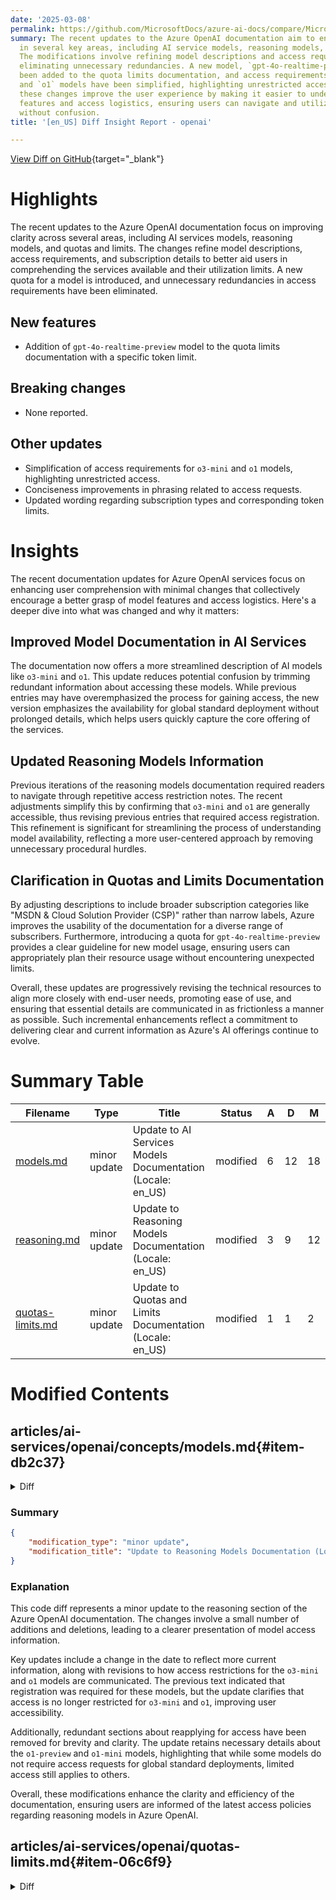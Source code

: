 ```yaml
---
date: '2025-03-08'
permalink: https://github.com/MicrosoftDocs/azure-ai-docs/compare/MicrosoftDocs:4d90f76...MicrosoftDocs:c05f6ab
summary: The recent updates to the Azure OpenAI documentation aim to enhance clarity
  in several key areas, including AI service models, reasoning models, and quota limits.
  The modifications involve refining model descriptions and access requirements while
  eliminating unnecessary redundancies. A new model, `gpt-4o-realtime-preview`, has
  been added to the quota limits documentation, and access requirements for `o3-mini`
  and `o1` models have been simplified, highlighting unrestricted access. Overall,
  these changes improve the user experience by making it easier to understand model
  features and access logistics, ensuring users can navigate and utilize the services
  without confusion.
title: '[en_US] Diff Insight Report - openai'

---
```


[View Diff on GitHub](https://github.com/MicrosoftDocs/azure-ai-docs/compare/MicrosoftDocs:4d90f76...MicrosoftDocs:c05f6ab){target="_blank"}

# Highlights

The recent updates to the Azure OpenAI documentation focus on improving clarity across several areas, including AI services models, reasoning models, and quotas and limits. The changes refine model descriptions, access requirements, and subscription details to better aid users in comprehending the services available and their utilization limits. A new quota for a model is introduced, and unnecessary redundancies in access requirements have been eliminated.

## New features
- Addition of `gpt-4o-realtime-preview` model to the quota limits documentation with a specific token limit.
  
## Breaking changes
- None reported.

## Other updates
- Simplification of access requirements for `o3-mini` and `o1` models, highlighting unrestricted access.
- Conciseness improvements in phrasing related to access requests.
- Updated wording regarding subscription types and corresponding token limits.

# Insights

The recent documentation updates for Azure OpenAI services focus on enhancing user comprehension with minimal changes that collectively encourage a better grasp of model features and access logistics. Here's a deeper dive into what was changed and why it matters:

## Improved Model Documentation in AI Services

The documentation now offers a more streamlined description of AI models like `o3-mini` and `o1`. This update reduces potential confusion by trimming redundant information about accessing these models. While previous entries may have overemphasized the process for gaining access, the new version emphasizes the availability for global standard deployment without prolonged details, which helps users quickly capture the core offering of the services.

## Updated Reasoning Models Information

Previous iterations of the reasoning models documentation required readers to navigate through repetitive access restriction notes. The recent adjustments simplify this by confirming that `o3-mini` and `o1` are generally accessible, thus revising previous entries that required access registration. This refinement is significant for streamlining the process of understanding model availability, reflecting a more user-centered approach by removing unnecessary procedural hurdles.

## Clarification in Quotas and Limits Documentation

By adjusting descriptions to include broader subscription categories like "MSDN & Cloud Solution Provider (CSP)" rather than narrow labels, Azure improves the usability of the documentation for a diverse range of subscribers. Furthermore, introducing a quota for `gpt-4o-realtime-preview` provides a clear guideline for new model usage, ensuring users can appropriately plan their resource usage without encountering unexpected limits.

Overall, these updates are progressively revising the technical resources to align more closely with end-user needs, promoting ease of use, and ensuring that essential details are communicated in as frictionless a manner as possible. Such incremental enhancements reflect a commitment to delivering clear and current information as Azure's AI offerings continue to evolve.

# Summary Table
|  Filename  | Type |    Title    | Status | A  | D  | M  |
|------------|------|-------------|--------|----|----|----|
| [models.md](#item-db2c37) | minor update | Update to AI Services Models Documentation (Locale: en_US) | modified | 6 | 12 | 18 | 
| [reasoning.md](#item-a54b2f) | minor update | Update to Reasoning Models Documentation (Locale: en_US) | modified | 3 | 9 | 12 | 
| [quotas-limits.md](#item-06c6f9) | minor update | Update to Quotas and Limits Documentation (Locale: en_US) | modified | 1 | 1 | 2 | 


# Modified Contents
## articles/ai-services/openai/concepts/models.md{#item-db2c37}

<details>
<summary>Diff</summary>
````diff
@@ -60,19 +60,13 @@ The Azure OpenAI o<sup>&#42;</sup> series models are specifically designed to ta
 
 |  Model ID  | Description | Max Request (tokens) | Training Data (up to)  |
 |  --- |  :--- |:--- |:---: |
-| `o3-mini` (2025-01-31) | The latest reasoning model, offering [enhanced reasoning abilities](../how-to/reasoning.md). <br> - Structured outputs<br> - Text-only processing <br> - Functions/Tools <br> <br> **Request access: [limited access model application](https://aka.ms/OAI/o1access)** | Input: 200,000 <br> Output: 100,000 | Oct 2023 |  
-| `o1` (2024-12-17) | The most capable model in the o1 series, offering [enhanced reasoning abilities](../how-to/reasoning.md). <br> - Structured outputs<br> - Text, image processing <br> - Functions/Tools <br> <br> **Request access: [limited access model application](https://aka.ms/OAI/o1access)** | Input: 200,000 <br> Output: 100,000 | Oct 2023 |  
+| `o3-mini` (2025-01-31) | The latest reasoning model, offering [enhanced reasoning abilities](../how-to/reasoning.md). <br> - Structured outputs<br> - Text-only processing <br> - Functions/Tools  | Input: 200,000 <br> Output: 100,000 | Oct 2023 |  
+| `o1` (2024-12-17) | The most capable model in the o1 series, offering [enhanced reasoning abilities](../how-to/reasoning.md). <br> - Structured outputs<br> - Text, image processing <br> - Functions/Tools | Input: 200,000 <br> Output: 100,000 | Oct 2023 |  
 |`o1-preview` (2024-09-12) | Older preview version | Input: 128,000  <br> Output: 32,768 | Oct 2023 |
 | `o1-mini` (2024-09-12) | A faster and more cost-efficient option in the o1 series, ideal for coding tasks requiring speed and lower resource consumption. <br><br> Global standard deployment available by default. <br> <br> Standard (regional) deployments are currently only available for select customers who received access as part of the `o1-preview` limited access release.  | Input: 128,000  <br> Output: 65,536 | Oct 2023 |
 
 ### Availability
 
-**For access to `o3-mini` and `o1` registration is required, and access will be granted based on Microsoft's eligibility criteria**. Customers who previously applied and received access to `o1-preview`, or `o1`  don't need to reapply as they are automatically on the wait-list for the latest models in the o-series.
-
-Request access: [limited access model application](https://aka.ms/OAI/o1access)
-
-Once access has been granted, you will need to create a deployment for each model. 
-
 To learn more about the advanced `o-series` models see, [getting started with reasoning models](../how-to/reasoning.md).
 
 ### Region availability
@@ -251,7 +245,7 @@ All deployments can perform the exact same inference operations, however the bil
 [!INCLUDE [Standard Global](../includes/model-matrix/standard-global.md)]
 
 > [!NOTE]
-> **Most o-series models are limited access**. Request access: [limited access model application](https://aka.ms/OAI/o1access). `o1-mini` is currently available to all customers for global standard deployment.
+> `o1-mini` is currently available to all customers for global standard deployment.
 >
 > Select customers were granted standard (regional) deployment access to `o1-mini` as part of the `o1-preview` limited access release. At this time access to `o1-mini` standard (regional) deployments is not being expanded.
 
@@ -274,7 +268,7 @@ All deployments can perform the exact same inference operations, however the bil
 [!INCLUDE [Data zone standard](../includes/model-matrix/datazone-standard.md)]
 
 > [!NOTE]
-> **Most o-series models are limited access**. Request access: [limited access model application](https://aka.ms/OAI/o1access). `o1-mini` is currently available to all customers for global standard deployment.
+> `o1-mini` is currently available to all customers for global standard deployment.
 >
 > Select customers were granted standard (regional) deployment access to `o1-mini` as part of the `o1-preview` limited access release. At this time access to `o1-mini` standard (regional) deployments is not being expanded.
 
@@ -297,7 +291,7 @@ All deployments can perform the exact same inference operations, however the bil
 [!INCLUDE [Standard Models](../includes/model-matrix/standard-models.md)]
 
 > [!NOTE]
-> **Most o-series models are limited access**. Request access: [limited access model application](https://aka.ms/OAI/o1access). `o1-mini` is currently available to all customers for global standard deployment.
+> `o1-mini` is currently available to all customers for global standard deployment.
 >
 > Select customers were granted standard (regional) deployment access to `o1-mini` as part of the `o1-preview` limited access release. At this time access to `o1-mini` standard (regional) deployments is not being expanded.
 
@@ -326,7 +320,7 @@ This table doesn't include fine-tuning regional availability information.  Consu
 [!INCLUDE [Chat Completions](../includes/model-matrix/standard-chat-completions.md)]
 
 > [!NOTE]
-> **Most o-series models are limited access**. Request access: [limited access model application](https://aka.ms/OAI/o1access). `o1-mini` is currently available to all customers for global standard deployment.
+> `o1-mini` is currently available to all customers for global standard deployment.
 >
 > Select customers were granted standard (regional) deployment access to `o1-mini` as part of the `o1-preview` limited access release. At this time access to `o1-mini` standard (regional) deployments is not being expanded.
 
````
</details>

### Summary

```json
{
    "modification_type": "minor update",
    "modification_title": "Update to AI Services Models Documentation (Locale: en_US)"
}
```

### Explanation
This modification involves a minor update to the documentation for AI Services, specifically in the models section. The changes include several deletions and smaller additions, resulting in an overall update to the information presented. 

The main focus is on the details of various models, including `o3-mini` and `o1`, which outline their descriptions, capabilities, and the requirements for accessing these models. Additionally, redundant access request information has been removed, simplifying the section.

For example, the phrasing of access requirements is now more concise, while still emphasizing the availability of the `o1-mini` model as it relates to global standard deployment. The update aims to clarify the information for users, providing a straightforward summary of model capabilities and access protocols without unnecessary repetitive information.

Overall, these modifications enhance the clarity and relevance of the documentation for users, ensuring they have up-to-date information on the AI service models offered by Azure.

## articles/ai-services/openai/how-to/reasoning.md{#item-a54b2f}

<details>
<summary>Diff</summary>
````diff
@@ -5,7 +5,7 @@ description: Learn how to use Azure OpenAI's advanced o3-mini, o1, & o1-mini rea
 manager: nitinme
 ms.service: azure-ai-openai
 ms.topic: include
-ms.date: 02/19/2025
+ms.date: 03/07/2025
 author: mrbullwinkle    
 ms.author: mbullwin
 ---
@@ -24,18 +24,12 @@ Azure OpenAI `o-series` models are designed to tackle reasoning and problem-solv
 
 ## Availability
 
- **For access to `o3-mini`, `o1`, and `o1-preview`, registration is required, and access will be granted based on Microsoft's eligibility criteria**.
-
- Customers who previously applied and received access to `o1` or `o1-preview`, don't need to reapply as they are automatically on the wait-list for the latest model.
-
-Request access: [limited access model application](https://aka.ms/OAI/o1access)
-
 ### Region availability
 
 | Model | Region | Limited access |
 |---|---|---|
-| `o3-mini` | [Model availability](../concepts/models.md#global-standard-model-availability).  | [Limited access model application](https://aka.ms/OAI/o1access) |
-|`o1` | [Model availability](../concepts/models.md#global-standard-model-availability).  | [Limited access model application](https://aka.ms/OAI/o1access) |
+| `o3-mini` | [Model availability](../concepts/models.md#global-standard-model-availability).  | Access is no longer restricted for this model.   |
+|`o1` | [Model availability](../concepts/models.md#global-standard-model-availability).  | Access is no longer restricted for this model.  |
 | `o1-preview` | [Model availability](../concepts/models.md#global-standard-model-availability). |This model is only available for customers who were granted access as part of the original limited access release. We're currently not expanding access to `o1-preview`. |
 | `o1-mini` | [Model availability](../concepts/models.md#global-standard-model-availability). | No access request needed for Global Standard deployments.<br><br>Standard (regional) deployments are currently only available to select customers who were previously granted access as part of the `o1-preview` release.|
 
````
</details>

### Summary

```json
{
    "modification_type": "minor update",
    "modification_title": "Update to Reasoning Models Documentation (Locale: en_US)"
}
```

### Explanation
This code diff represents a minor update to the reasoning section of the Azure OpenAI documentation. The changes involve a small number of additions and deletions, leading to a clearer presentation of model access information.

Key updates include a change in the date to reflect more current information, along with revisions to how access restrictions for the `o3-mini` and `o1` models are communicated. The previous text indicated that registration was required for these models, but the update clarifies that access is no longer restricted for `o3-mini` and `o1`, improving user accessibility.

Additionally, redundant sections about reapplying for access have been removed for brevity and clarity. The update retains necessary details about the `o1-preview` and `o1-mini` models, highlighting that while some models do not require access requests for global standard deployments, limited access still applies to others.

Overall, these modifications enhance the clarity and efficiency of the documentation, ensuring users are informed of the latest access policies regarding reasoning models in Azure OpenAI.

## articles/ai-services/openai/quotas-limits.md{#item-06c6f9}

<details>
<summary>Diff</summary>
````diff
@@ -195,7 +195,7 @@ If your Azure subscription is linked to certain [offer types](https://azure.micr
 |Tier| Quota Limit in tokens per minute (TPM) |
 |---|:---|
 |Azure for Students, Free Trials | 1 K (all models) <br>Exception o-series & GPT 4.5 Preview: 0|
-| MSDN subscriptions | GPT 3.5 Turbo Series: 30 K <br> GPT-4 series: 8 K <br> o-series: 0 <br> GPT 4.5 Preview: 0  |
+| MSDN & Cloud Solution Provider (CSP) subscriptions | GPT 3.5 Turbo Series: 30 K <br> GPT-4 series: 8 K <br> gpt-4o-realtime-preview: 1 K <br> o-series: 0 <br> GPT 4.5 Preview: 0  |
 | Monthly credit card based subscriptions <sup>1</sup> | GPT 3.5 Turbo Series: 30 K <br> GPT-4 series: 8 K <br> o-series: 0 <br> GPT 4.5 Preview: 0   |
 
 <sup>1</sup> This currently applies to [offer type 0003P](https://azure.microsoft.com/support/legal/offer-details/)
````
</details>

### Summary

```json
{
    "modification_type": "minor update",
    "modification_title": "Update to Quotas and Limits Documentation (Locale: en_US)"
}
```

### Explanation
This code diff presents a minor update to the quotas and limits section of the Azure OpenAI documentation. The changes specifically focus on the wording related to different subscription types and their corresponding token limits.

In the modification, the description for "MSDN subscriptions" has been updated to "MSDN & Cloud Solution Provider (CSP) subscriptions," which reflects a more accurate representation of the subscription types. Additionally, a new entry for the `gpt-4o-realtime-preview` model has been included, setting its quota limit at 1 K tokens per minute (TPM). This adjustment clarifies the token allocations for users and provides more comprehensive information about the limits imposed on different user tiers.

The overall goal of these changes is to streamline user understanding of the usage quotas associated with various Azure subscription types, ensuring that all relevant models and their limitations are clearly communicated in the documentation.


